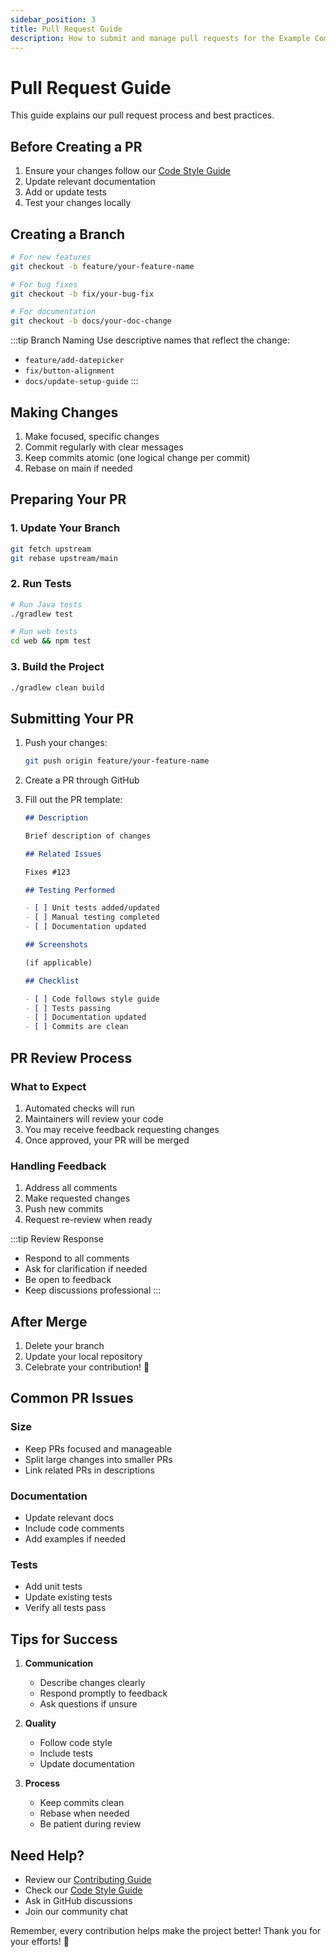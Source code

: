 ```yaml
---
sidebar_position: 3
title: Pull Request Guide
description: How to submit and manage pull requests for the Example Component Library
---
```


# Pull Request Guide

This guide explains our pull request process and best practices.

## Before Creating a PR

1. Ensure your changes follow our [Code Style Guide](./code-style)
2. Update relevant documentation
3. Add or update tests
4. Test your changes locally

## Creating a Branch

```bash
# For new features
git checkout -b feature/your-feature-name

# For bug fixes
git checkout -b fix/your-bug-fix

# For documentation
git checkout -b docs/your-doc-change
```

:::tip Branch Naming
Use descriptive names that reflect the change:

- `feature/add-datepicker`
- `fix/button-alignment`
- `docs/update-setup-guide`
  :::

## Making Changes

1. Make focused, specific changes
2. Commit regularly with clear messages
3. Keep commits atomic (one logical change per commit)
4. Rebase on main if needed

## Preparing Your PR

### 1. Update Your Branch

```bash
git fetch upstream
git rebase upstream/main
```

### 2. Run Tests

```bash
# Run Java tests
./gradlew test

# Run web tests
cd web && npm test
```

### 3. Build the Project

```bash
./gradlew clean build
```

## Submitting Your PR

1. Push your changes:

   ```bash
   git push origin feature/your-feature-name
   ```

2. Create a PR through GitHub

3. Fill out the PR template:

   ```markdown
   ## Description

   Brief description of changes

   ## Related Issues

   Fixes #123

   ## Testing Performed

   - [ ] Unit tests added/updated
   - [ ] Manual testing completed
   - [ ] Documentation updated

   ## Screenshots

   (if applicable)

   ## Checklist

   - [ ] Code follows style guide
   - [ ] Tests passing
   - [ ] Documentation updated
   - [ ] Commits are clean
   ```

## PR Review Process

### What to Expect

1. Automated checks will run
2. Maintainers will review your code
3. You may receive feedback requesting changes
4. Once approved, your PR will be merged

### Handling Feedback

1. Address all comments
2. Make requested changes
3. Push new commits
4. Request re-review when ready

:::tip Review Response

- Respond to all comments
- Ask for clarification if needed
- Be open to feedback
- Keep discussions professional
  :::

## After Merge

1. Delete your branch
2. Update your local repository
3. Celebrate your contribution! 🎉

## Common PR Issues

### Size

- Keep PRs focused and manageable
- Split large changes into smaller PRs
- Link related PRs in descriptions

### Documentation

- Update relevant docs
- Include code comments
- Add examples if needed

### Tests

- Add unit tests
- Update existing tests
- Verify all tests pass

## Tips for Success

1. **Communication**

   - Describe changes clearly
   - Respond promptly to feedback
   - Ask questions if unsure

2. **Quality**

   - Follow code style
   - Include tests
   - Update documentation

3. **Process**
   - Keep commits clean
   - Rebase when needed
   - Be patient during review

## Need Help?

- Review our [Contributing Guide](./index)
- Check our [Code Style Guide](./code-style)
- Ask in GitHub discussions
- Join our community chat

Remember, every contribution helps make the project better! Thank you for your efforts! 🙏
